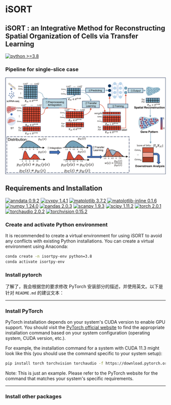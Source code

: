 # iSORT
## iSORT : an Integrative Method for Reconstructing Spatial Organization of Cells via Transfer Learning
[![python >=3.8](https://img.shields.io/badge/python-%3E%3D3.8-brightgreen)](https://www.python.org/)

### Pipeline for single-slice case

![avatar](pipeline/pipeline_single_slice.png)

## Requirements and Installation
[![anndata 0.9.2](https://img.shields.io/badge/anndata-0.9.2-blue)](https://pypi.org/project/anndata/) 
[![cvxpy 1.4.1](https://img.shields.io/badge/cvxpy-1.4.1-lightgrey)](https://pypi.org/project/cvxpy/)
[![matplotlib 3.7.2](https://img.shields.io/badge/matplotlib-3.7.2-yellow)](https://pypi.org/project/matplotlib/)
[![matplotlib-inline 0.1.6](https://img.shields.io/badge/matplotlib--inline-0.1.6-orange)](https://pypi.org/project/matplotlib-inline/)
[![numpy 1.24.0](https://img.shields.io/badge/numpy-1.24.0-green)](https://pypi.org/project/numpy/)
[![pandas 2.0.3](https://img.shields.io/badge/pandas-2.0.3-yellowgreen)](https://pypi.org/project/pandas/)
[![scanpy 1.9.3](https://img.shields.io/badge/scanpy-1.9.3-red)](https://pypi.org/project/scanpy/)
[![scipy 1.11.2](https://img.shields.io/badge/scipy-1.11.2-blue)](https://pypi.org/project/scipy/)
[![torch 2.0.1](https://img.shields.io/badge/torch-2.0.1-brightgreen)](https://pytorch.org/)
[![torchaudio 2.0.2](https://img.shields.io/badge/torchaudio-2.0.2-brightgreen)](https://pytorch.org/)
[![torchvision 0.15.2](https://img.shields.io/badge/torchvision-0.15.2-brightgreen)](https://pytorch.org/)


### Create and activate Python environment
It is recommended to create a virtual environment for using iSORT to avoid any conflicts with existing Python installations. You can create a virtual environment using Anaconda:
```bash
conda create -n isortpy-env python=3.8 
conda activate isortpy-env
```



### Install pytorch
了解了，我会根据您的要求修改 PyTorch 安装部分的描述，并使用英文。以下是针对 `README.md` 的建议文本：

---

### Install PyTorch

PyTorch installation depends on your system's CUDA version to enable GPU support. You should visit the [PyTorch official website](https://pytorch.org/get-started/locally/) to find the appropriate installation command based on your system configuration (operating system, CUDA version, etc.).

For example, the installation command for a system with CUDA 11.3 might look like this (you should use the command specific to your system setup):

```bash
pip install torch torchvision torchaudio -f https://download.pytorch.org/whl/torch_stable.html
```
Note: This is just an example. Please refer to the PyTorch website for the command that matches your system's specific requirements.

---


### Install other packages


